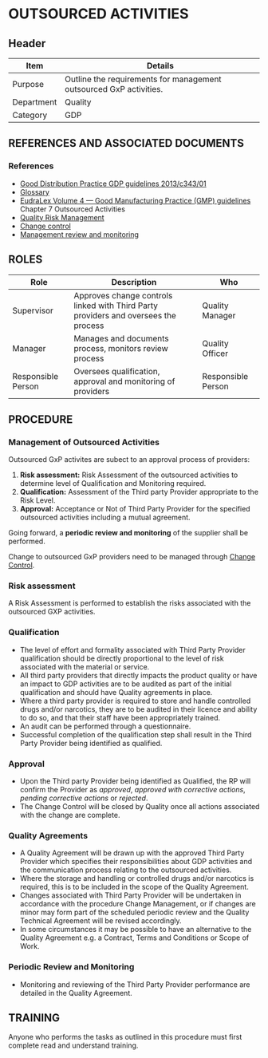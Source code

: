 # OUTSOURCED ACTIVITIES

## Header

|Item          |Details|
|--------------|-----------| 
|Purpose       |Outline the requirements for management outsourced GxP activities.|
|Department    |Quality|
|Category     |GDP|

## REFERENCES AND ASSOCIATED DOCUMENTS

### References

* [Good Distribution Practice GDP guidelines 2013/c343/01][GDP Guidelines]
* [Glossary][QEAIC]
* [EudraLex Volume 4 — Good Manufacturing Practice (GMP) guidelines][GMP Guidelines] Chapter 7 Outsourced Activities
* [Quality Risk Management][LBHIY]
* [Change control][UYNEF]
* [Management review and monitoring][OZCFN]

## ROLES

Role     |   Description    |   Who
------   |   --------       |  ----
Supervisor |  Approves change controls linked with Third Party providers and oversees the process | Quality Manager
Manager  |  Manages and documents process, monitors review process | Quality Officer
Responsible Person | Oversees qualification, approval and monitoring of providers   | Responsible Person

## PROCEDURE

### Management of Outsourced Activities

Outsourced GxP activites are subect to an approval process of providers:

1. **Risk assessment:** Risk Assessment of the outsourced activities to determine level of Qualification and Monitoring required.
2. **Qualification:** Assessment of the Third party Provider appropriate to the Risk Level.
3. **Approval:** Acceptance or Not of Third Party Provider for the specified outsourced activities including a mutual agreement.

Going forward, a **periodic review and monitoring** of the supplier shall be performed.

Change to outsourced GxP providers need to be managed through [Change Control][UYNEF].

### Risk assessment

A Risk Assessment is performed to establish the risks associated with the outsourced GXP activities.

### Qualification

* The level of effort and formality associated with Third Party Provider qualification should be directly proportional to the level of risk associated with the material or service.
* All third party providers that directly impacts the product quality or have an impact to GDP activities are to be audited as part of the initial qualification and should have Quality agreements in place. 
* Where a third party provider is required to store and handle controlled drugs and/or narcotics, they are to be audited in their licence and ability to do so, and that their staff have been appropriately trained.
* An audit can be performed through a questionnaire.
* Successful completion of the qualification step shall result in the Third Party Provider being identified as qualified.

### Approval

* Upon the Third party Provider being identified as Qualified, the RP will confirm the Provider as *approved*, *approved with corrective actions*, *pending corrective actions* or *rejected*. 
* The Change Control will be closed by Quality once all actions associated with the change are complete.

### Quality Agreements

* A Quality Agreement will be drawn up with the approved Third Party Provider which specifies their responsibilities about GDP activities and the communication process relating to the outsourced activities. 
* Where the storage and handling or controlled drugs and/or narcotics is required, this is to be included in the scope of the Quality Agreement.
* Changes associated with Third Party Provider will be undertaken in accordance with the procedure Change Management, or if changes are minor may form part of the scheduled periodic review and the Quality Technical Agreement will be revised accordingly.
* In some circumstances it may be possible to have an alternative to the Quality Agreement e.g. a Contract, Terms and Conditions or Scope of Work.

### Periodic Review and Monitoring

* Monitoring and reviewing of the Third Party Provider performance are detailed in the Quality Agreement.

## TRAINING 

Anyone who performs the tasks as outlined in this procedure must first complete read and understand training.


[GMP Guidelines]: https://ec.europa.eu/health/documents/eudralex/vol-4_en]
[GDP Guidelines]: https://eur-lex.europa.eu/LexUriServ/LexUriServ.do?uri=OJ:C:2013:343:0001:0014:EN:PDF
[GVP Guidelines]: https://www.ema.europa.eu/en/documents/regulatory-procedural-guideline/guideline-good-pharmacovigilance-practices-gvp-module-vi-collection-management-submission-reports_en.pdf
[Directive 2010/84/EU]: https://ec.europa.eu/health/sites/health/files/files/eudralex/vol-1/dir_2010_84/dir_2010_84_en.pdf
[Regulation EU No 1235/2010]: https://eur-lex.europa.eu/legal-content/EN/TXT/?uri=CELEX:32010R1235
[AMXWS]: /procedures/Procedure_GDP_AMXWS_Management_of_Standard_Operating_Procedures.md
[XIDEX]: /procedures/Procedure_GDP_XIDEX_Responsible_Person.md
[BWRPX]: /procedures/Procedure_GDP_BWRPX_Documentation_Control.md
[XCEUG]: /procedures/Procedure_GDP_XCEUG_Deviations.md
[UYNEF]: /procedures/Procedure_GDP_UYNEF_Change_Control.md
[OZCFN]: /procedures/Procedure_GDP_OZCFN_Management_Review_And_Monitoring.md
[LBHIY]: /procedures/Procedure_GDP_LBHIY_Quality_Risk_Management.md
[ZWJPR]: /procedures/Procedure_GDP_ZWJPR_Training.md
[VQICE]: /procedures/Procedure_GDP_VQICE_Receipt_Of_Medicinal_Products.md
[AGTXC]: /procedures/Procedure_GDP_AGTXC_Establishing_The_Authority_Of_Suppliers_To_Supply_Medicinal_Products.md
[ZIWKI]: /procedures/Procedure_GDP_ZIWKI_Customer_Complaints.md
[VOZWP]: /procedures/Procedure_GDP_VOZWP_Recall_Procedure.md
[HBQIN]: /procedures/Procedure_GDP_HBQIN_Outsourced_Activities.md
[GMQHI]: /procedures/Procedure_GDP_GMQHI_Self_Inspections.md
[VTOMR]: /procedures/Procedure_GDP_VTOMR_Falsified_Medicinal_Products.md
[BMAXZ]: /procedures/Procedure_GDP_BMAXZ_Medicinal_Product_Returns.md
[YUISV]: /procedures/Procedure_GDP_YUISV_CAPA.md
[QEAIC]: /procedures/Document_QEAIC_Glossary.md
[GGNHM]: /procedures/Procedure_GDP_GGNHM_Reporting_of_Adverse_Events.md
[AGDXV]: /procedures/Procedure_GDP_AGDXV_Serialisation.md

